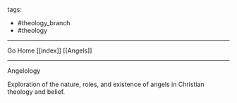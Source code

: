 tags:
- #theology_branch
- #theology
---

Go Home [[index]]
[[Angels]]

---

Angelology

Exploration of the nature, roles, and existence of angels in Christian theology and belief.